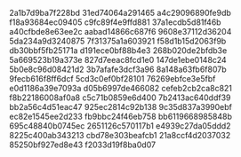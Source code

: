 2a1b7d9ba7f228bd
31ed74064a291465
a4c29096890fe9db
f18a93684ec09405
c9fc89f4e9ffd881
37a1ecdb5d81f46b
a40cfbde8e63ee2c
aabad14866c687f6
9608e37112d36204
5da234a9d3240875
7f31375a1a603921
f58d1b15d2063f9b
db30bbf5fb25171a
d191ece0bf88b4e3
268b020de2bfdb3e
5a669523b19a373e
827d7eeac8fcd1e0
147de1ebe0148c24
5b0e8c96d08421d2
3b7afafe3dcf3a96
8a148a63fb6f807b
9fecb616f8ff6dcf
5cd3c0ef0bf28101
76269ebfce3e5fbf
e0d1186a39e7093a
d05b6997de466082
cefeb2cb2ca8c821
f8b22186008af0a8
c5c71b0859e6d400
7b2413ac640ddf39
bb2a56c4d51eac47
925ec2814c92b138
9c35d837a3990ebf
ec82e1545ee2d233
fb9bbc24f46eb758
bb6119668985848b
695c48840b0745ec
2651126c570117b1
e4939c27da05ddd2
8225c400ab343213
cbd78e303beafcb1
21a8ccf4d2037032
85250bf927ed8e43
f2033d19f8ba0d07
